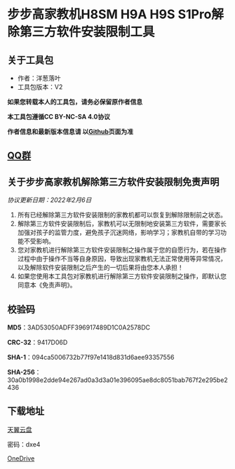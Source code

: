 # 步步高家教机H8SM H9A H9S S1Pro解除第三方软件安装限制工具

## 关于工具包
- 作者：洋葱落叶
- 工具包版本：V2

**如果您转载本人的工具包，请务必保留原作者信息**

**本工具包遵循CC BY-NC-SA 4.0协议**

**作者信息和最新版本信息请 以[Github](https://github.com/ycly2333/EEBBK_package_tool/blob/main/MT8167.md)页面为准**

## [QQ群](QQ_Group.md)

## 关于步步高家教机解除第三方软件安装限制免责声明
*协议更新日期：2022年2月6日*
1. 所有已经解除第三方软件安装限制的家教机都可以恢复到解除限制前之状态。
2. 解除第三方软件安装限制后，家教机可以无限制地安装第三方软件，需要家长加强对孩子的监管力度，避免孩子沉迷网络，影响学习；家教机自带的学习功能不受影响。
3. 您对家教机进行解除第三方软件安装限制之操作属于您的自愿行为，若在操作过程中由于操作不当等自身原因，导致出现家教机无法正常使用等异常情况，以及解除软件安装限制之后产生的一切后果将由您本人承担！
4. 如果您使用本工具包对家教机进行解除第三方软件安装限制之操作，即默认您同意本《免责声明》。

## 校验码
**MD5**：3AD53050ADFF396917489D1C0A2578DC

**CRC-32**：9417D06D

**SHA-1**：094ca5006732b77f97e1418d831d6aee93357556

**SHA-256**：30a0b1998e2dde94e267ad0a3d3a01e396095ae8dc8051bab767f2e295be2436

## 下载地址
[天翼云盘](https://cloud.189.cn/t/VBFnaunUnIza)

密码：dxe4

[OneDrive](https://dljz-my.sharepoint.com/:f:/g/personal/ycly_nii_ink/Et8fp-rHjJpLn6bem_Ef-msB7nCoZvPAcADbEwfTLnZB-Q?e=IY3SOB)
